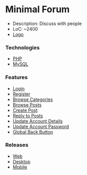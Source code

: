 # Minimal Forum
- Description: Discuss with people
- LoC: ~2400
- [Logo](https://github.com/Sinc0/PhpMinimalForum/blob/master/public/icon.png)

### Technologies
- [PHP](https://www.php.net/)
- [MySQL](https://www.mysql.com/)

### Features
- [Login](https://github.com/Sinc0/PhpMinimalForum/blob/master/index.php#L26-L79)
- [Register](https://github.com/Sinc0/PhpMinimalForum/blob/master/index.php#L81-L114)
- [Browse Categories](https://github.com/Sinc0/PhpMinimalForum/blob/master/categories.php#L18-L29)
- [Browse Posts](https://github.com/Sinc0/PhpMinimalForum/blob/master/posts.php#L20-L31)
- [Create Post](https://github.com/Sinc0/PhpMinimalForum/blob/master/category.php#L36-L71)
- [Reply to Posts](https://github.com/Sinc0/PhpMinimalForum/blob/master/post.php#L58-L97)
- [Update Account Details](https://github.com/Sinc0/PhpMinimalForum/blob/master/account.php#L50-L80)
- [Update Account Password](https://github.com/Sinc0/PhpMinimalForum/blob/master/account.php#L82-L123)
- [Global Back Button](https://github.com/Sinc0/PhpMinimalForum/blob/master/include-backbutton.php#L1-L5)

### Releases
- [Web]()
- [Desktop]()
- [Mobile]()
